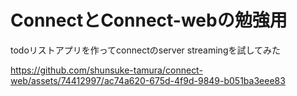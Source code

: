 # ConnectとConnect-webの勉強用
todoリストアプリを作ってconnectのserver streamingを試してみた



https://github.com/shunsuke-tamura/connect-web/assets/74412997/ac74a620-675d-4f9d-9849-b051ba3eee83

